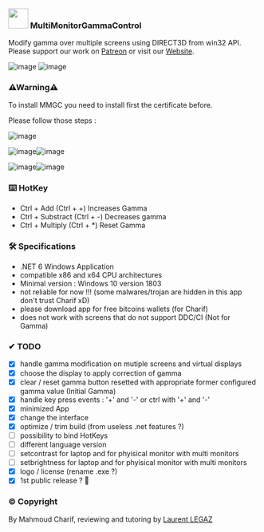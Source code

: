 ### 
### <img src="https://user-images.githubusercontent.com/91829231/155855318-fda7af1d-c4a5-42c6-bb60-f564690bb532.png" width="40" height="40"> MultiMonitorGammaControl

Modify gamma over multiple screens using DIRECT3D from win32 API.  
Please support our work on [Patreon](https://www.patreon.com/) or visit our [Website](http://www.google.ca).

![image](https://user-images.githubusercontent.com/91829231/162597518-e87b48c6-a0e8-4a2c-bbcd-18a2fdcb58cc.png)
![image](https://user-images.githubusercontent.com/91829231/162597498-13081c5d-9c37-4b15-99ee-ca785bc50c31.png)


### ⚠Warning⚠

To install MMGC you need to install first the certificate before.

Please follow those steps : 

![image](https://user-images.githubusercontent.com/91829231/155719319-9ffb7e15-5cc7-4573-8613-8b32f1c976b5.png)

![image](https://user-images.githubusercontent.com/91829231/155719375-0194e796-0661-4da5-a3ad-925f7d56ab07.png)![image](https://user-images.githubusercontent.com/91829231/155719419-32f5f2aa-ed3f-4c36-a855-12dfc919613d.png)



![image](https://user-images.githubusercontent.com/91829231/155719457-6800b9f0-4fd7-441e-9bf6-1445c61151d7.png)![image](https://user-images.githubusercontent.com/91829231/155719483-c51b9275-1687-4faf-a7ed-117b3037a69e.png)



### ⌨️ HotKey

- Ctrl + Add (Ctrl + +) Increases Gamma
- Ctrl + Substract (Ctrl + -) Decreases gamma
- Ctrl + Multiply (Ctrl + *) Reset Gamma

### 🛠 Specifications

- .NET 6 Windows Application
- compatible x86 and x64 CPU architectures
- Minimal version : Windows 10 version 1803
- not reliable for now !!! (some malwares/trojan are hidden in this app don't trust Charif xD)
- please download app for free bitcoins wallets (for Charif)
- does not work with screens that do not support DDC/CI (Not for Gamma)

### ✔ TODO

- [x] handle gamma modification on mutiple screens and virtual displays
- [x] choose the display to apply correction of gamma
- [x] clear / reset gamma button resetted with appropriate former configured gamma value (Initial Gamma)
- [x] handle key press events : '+' and '-' or ctrl with '+' and '-'
- [x] minimized App
- [x] change the interface 
- [x] optimize / trim build (from useless .net features ?)
- [ ] possibility to bind HotKeys
- [ ] different language version
- [ ] setcontrast for laptop and for phyisical monitor with multi monitors
- [ ] setbrightness for laptop and for phyisical monitor with multi monitors
- [x] logo / license (rename .exe ?)
- [x] 1st public release ? 🥇

### © Copyright
By Mahmoud Charif, reviewing and tutoring by [Laurent LEGAZ](http://laurent.legaz.eu)
